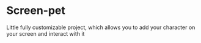 # Screen-pet
Little fully customizable project, which allows you to add your character on your screen and interact with it
